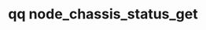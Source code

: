 ---
category: node
command: node_chassis_status_get
keywords: qq, qq_cli, node_chassis_status_get
optional_options:
- alternate: []
  help: Node ID
  name: --node
  required: false
permalink: /qq-cli-command-guide/node/node_chassis_status_get.html
positional_options: []
sidebar: qq_cli_command_reference_sidebar
summary: This section explains how to use the <code>qq node_chassis_status_get</code>
  command.
synopsis: Get the status of node chassis
title: qq node_chassis_status_get
usage: qq node_chassis_status_get [-h] [--node NODE]

---